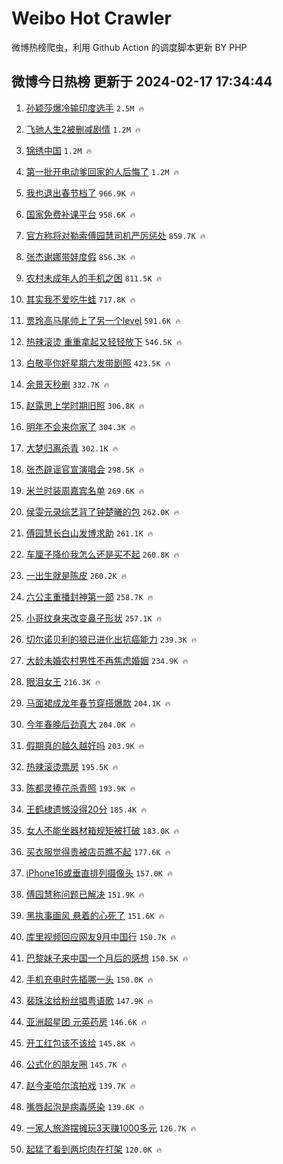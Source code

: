 # Weibo Hot Crawler 



微博热榜爬虫，利用 Github Action 的调度脚本更新 BY PHP 


## 微博今日热榜 更新于 2024-02-17 17:34:44 
1. [孙颖莎爆冷输印度选手](https://s.weibo.com/weibo?q=%23%E5%AD%99%E9%A2%96%E8%8E%8E%E7%88%86%E5%86%B7%E8%BE%93%E5%8D%B0%E5%BA%A6%E9%80%89%E6%89%8B%23&t=31&band_rank=1&Refer=top) `2.5M 🔥` 

1. [飞驰人生2被删减剧情](https://s.weibo.com/weibo?q=%23%E9%A3%9E%E9%A9%B0%E4%BA%BA%E7%94%9F2%E8%A2%AB%E5%88%A0%E5%87%8F%E5%89%A7%E6%83%85%23&t=31&band_rank=2&Refer=top) `1.2M 🔥` 

1. [锦绣中国](https://s.weibo.com/weibo?q=%23%E9%94%A6%E7%BB%A3%E4%B8%AD%E5%9B%BD%23&t=31&band_rank=3&Refer=top) `1.2M 🔥` 

1. [第一批开电动爹回家的人后悔了](https://s.weibo.com/weibo?q=%23%E7%AC%AC%E4%B8%80%E6%89%B9%E5%BC%80%E7%94%B5%E5%8A%A8%E7%88%B9%E5%9B%9E%E5%AE%B6%E7%9A%84%E4%BA%BA%E5%90%8E%E6%82%94%E4%BA%86%23&t=31&band_rank=4&Refer=top) `1.2M 🔥` 

1. [我也退出春节档了](https://s.weibo.com/weibo?q=%E6%88%91%E4%B9%9F%E9%80%80%E5%87%BA%E6%98%A5%E8%8A%82%E6%A1%A3%E4%BA%86&t=31&band_rank=5&Refer=top) `966.9K 🔥` 

1. [国家免费补课平台](https://s.weibo.com/weibo?q=%E5%9B%BD%E5%AE%B6%E5%85%8D%E8%B4%B9%E8%A1%A5%E8%AF%BE%E5%B9%B3%E5%8F%B0&t=31&band_rank=6&Refer=top) `958.6K 🔥` 

1. [官方称将对勒索傅园慧司机严厉惩处](https://s.weibo.com/weibo?q=%23%E5%AE%98%E6%96%B9%E7%A7%B0%E5%B0%86%E5%AF%B9%E5%8B%92%E7%B4%A2%E5%82%85%E5%9B%AD%E6%85%A7%E5%8F%B8%E6%9C%BA%E4%B8%A5%E5%8E%89%E6%83%A9%E5%A4%84%23&t=31&band_rank=7&Refer=top) `859.7K 🔥` 

1. [张杰谢娜带娃度假](https://s.weibo.com/weibo?q=%23%E5%BC%A0%E6%9D%B0%E8%B0%A2%E5%A8%9C%E5%B8%A6%E5%A8%83%E5%BA%A6%E5%81%87%23&t=31&band_rank=8&Refer=top) `856.3K 🔥` 

1. [农村未成年人的手机之困](https://s.weibo.com/weibo?q=%23%E5%86%9C%E6%9D%91%E6%9C%AA%E6%88%90%E5%B9%B4%E4%BA%BA%E7%9A%84%E6%89%8B%E6%9C%BA%E4%B9%8B%E5%9B%B0%23&t=31&band_rank=9&Refer=top) `811.5K 🔥` 

1. [其实我不爱吃牛蛙](https://s.weibo.com/weibo?q=%E5%85%B6%E5%AE%9E%E6%88%91%E4%B8%8D%E7%88%B1%E5%90%83%E7%89%9B%E8%9B%99&t=31&band_rank=10&Refer=top) `717.8K 🔥` 

1. [贾玲高马尾帅上了另一个level](https://s.weibo.com/weibo?q=%23%E8%B4%BE%E7%8E%B2%E9%AB%98%E9%A9%AC%E5%B0%BE%E5%B8%85%E4%B8%8A%E4%BA%86%E5%8F%A6%E4%B8%80%E4%B8%AAlevel%23&t=31&band_rank=11&Refer=top) `591.6K 🔥` 

1. [热辣滚烫 重重拿起又轻轻放下](https://s.weibo.com/weibo?q=%E7%83%AD%E8%BE%A3%E6%BB%9A%E7%83%AB%20%E9%87%8D%E9%87%8D%E6%8B%BF%E8%B5%B7%E5%8F%88%E8%BD%BB%E8%BD%BB%E6%94%BE%E4%B8%8B&t=31&band_rank=12&Refer=top) `546.5K 🔥` 

1. [白敬亭你好星期六发带剧照](https://s.weibo.com/weibo?q=%23%E7%99%BD%E6%95%AC%E4%BA%AD%E4%BD%A0%E5%A5%BD%E6%98%9F%E6%9C%9F%E5%85%AD%E5%8F%91%E5%B8%A6%E5%89%A7%E7%85%A7%23&t=31&band_rank=13&Refer=top) `423.5K 🔥` 

1. [余景天秒删](https://s.weibo.com/weibo?q=%23%E4%BD%99%E6%99%AF%E5%A4%A9%E7%A7%92%E5%88%A0%23&t=31&band_rank=14&Refer=top) `332.7K 🔥` 

1. [赵露思上学时期旧照](https://s.weibo.com/weibo?q=%23%E8%B5%B5%E9%9C%B2%E6%80%9D%E4%B8%8A%E5%AD%A6%E6%97%B6%E6%9C%9F%E6%97%A7%E7%85%A7%23&t=31&band_rank=15&Refer=top) `306.8K 🔥` 

1. [明年不会来你家了](https://s.weibo.com/weibo?q=%E6%98%8E%E5%B9%B4%E4%B8%8D%E4%BC%9A%E6%9D%A5%E4%BD%A0%E5%AE%B6%E4%BA%86&t=31&band_rank=16&Refer=top) `304.3K 🔥` 

1. [大梦归离杀青](https://s.weibo.com/weibo?q=%E5%A4%A7%E6%A2%A6%E5%BD%92%E7%A6%BB%E6%9D%80%E9%9D%92&t=31&band_rank=17&Refer=top) `302.1K 🔥` 

1. [张杰辟谣官宣演唱会](https://s.weibo.com/weibo?q=%23%E5%BC%A0%E6%9D%B0%E8%BE%9F%E8%B0%A3%E5%AE%98%E5%AE%A3%E6%BC%94%E5%94%B1%E4%BC%9A%23&t=31&band_rank=18&Refer=top) `298.5K 🔥` 

1. [米兰时装周嘉宾名单](https://s.weibo.com/weibo?q=%23%E7%B1%B3%E5%85%B0%E6%97%B6%E8%A3%85%E5%91%A8%E5%98%89%E5%AE%BE%E5%90%8D%E5%8D%95%23&t=31&band_rank=19&Refer=top) `269.6K 🔥` 

1. [侯雯元录综艺背了钟楚曦的包](https://s.weibo.com/weibo?q=%23%E4%BE%AF%E9%9B%AF%E5%85%83%E5%BD%95%E7%BB%BC%E8%89%BA%E8%83%8C%E4%BA%86%E9%92%9F%E6%A5%9A%E6%9B%A6%E7%9A%84%E5%8C%85%23&t=31&band_rank=20&Refer=top) `262.0K 🔥` 

1. [傅园慧长白山发博求助](https://s.weibo.com/weibo?q=%23%E5%82%85%E5%9B%AD%E6%85%A7%E9%95%BF%E7%99%BD%E5%B1%B1%E5%8F%91%E5%8D%9A%E6%B1%82%E5%8A%A9%23&t=31&band_rank=21&Refer=top) `261.1K 🔥` 

1. [车厘子降价我怎么还是买不起](https://s.weibo.com/weibo?q=%23%E8%BD%A6%E5%8E%98%E5%AD%90%E9%99%8D%E4%BB%B7%E6%88%91%E6%80%8E%E4%B9%88%E8%BF%98%E6%98%AF%E4%B9%B0%E4%B8%8D%E8%B5%B7%23&t=31&band_rank=22&Refer=top) `260.8K 🔥` 

1. [一出生就是陈皮](https://s.weibo.com/weibo?q=%E4%B8%80%E5%87%BA%E7%94%9F%E5%B0%B1%E6%98%AF%E9%99%88%E7%9A%AE&t=31&band_rank=23&Refer=top) `260.2K 🔥` 

1. [六公主重播封神第一部](https://s.weibo.com/weibo?q=%23%E5%85%AD%E5%85%AC%E4%B8%BB%E9%87%8D%E6%92%AD%E5%B0%81%E7%A5%9E%E7%AC%AC%E4%B8%80%E9%83%A8%23&t=31&band_rank=24&Refer=top) `258.7K 🔥` 

1. [小哥纹身来改变鼻子形状](https://s.weibo.com/weibo?q=%E5%B0%8F%E5%93%A5%E7%BA%B9%E8%BA%AB%E6%9D%A5%E6%94%B9%E5%8F%98%E9%BC%BB%E5%AD%90%E5%BD%A2%E7%8A%B6&t=31&band_rank=25&Refer=top) `257.1K 🔥` 

1. [切尔诺贝利的狼已进化出抗癌能力](https://s.weibo.com/weibo?q=%23%E5%88%87%E5%B0%94%E8%AF%BA%E8%B4%9D%E5%88%A9%E7%9A%84%E7%8B%BC%E5%B7%B2%E8%BF%9B%E5%8C%96%E5%87%BA%E6%8A%97%E7%99%8C%E8%83%BD%E5%8A%9B%23&t=31&band_rank=26&Refer=top) `239.3K 🔥` 

1. [大龄未婚农村男性不再焦虑婚姻](https://s.weibo.com/weibo?q=%23%E5%A4%A7%E9%BE%84%E6%9C%AA%E5%A9%9A%E5%86%9C%E6%9D%91%E7%94%B7%E6%80%A7%E4%B8%8D%E5%86%8D%E7%84%A6%E8%99%91%E5%A9%9A%E5%A7%BB%23&t=31&band_rank=27&Refer=top) `234.9K 🔥` 

1. [眼泪女王](https://s.weibo.com/weibo?q=%E7%9C%BC%E6%B3%AA%E5%A5%B3%E7%8E%8B&t=31&band_rank=28&Refer=top) `216.3K 🔥` 

1. [马面裙成龙年春节穿搭爆款](https://s.weibo.com/weibo?q=%23%E9%A9%AC%E9%9D%A2%E8%A3%99%E6%88%90%E9%BE%99%E5%B9%B4%E6%98%A5%E8%8A%82%E7%A9%BF%E6%90%AD%E7%88%86%E6%AC%BE%23&t=31&band_rank=29&Refer=top) `204.1K 🔥` 

1. [今年春晚后劲真大](https://s.weibo.com/weibo?q=%23%E4%BB%8A%E5%B9%B4%E6%98%A5%E6%99%9A%E5%90%8E%E5%8A%B2%E7%9C%9F%E5%A4%A7%23&t=31&band_rank=30&Refer=top) `204.0K 🔥` 

1. [假期真的越久越好吗](https://s.weibo.com/weibo?q=%23%E5%81%87%E6%9C%9F%E7%9C%9F%E7%9A%84%E8%B6%8A%E4%B9%85%E8%B6%8A%E5%A5%BD%E5%90%97%23&t=31&band_rank=31&Refer=top) `203.9K 🔥` 

1. [热辣滚烫票房](https://s.weibo.com/weibo?q=%E7%83%AD%E8%BE%A3%E6%BB%9A%E7%83%AB%E7%A5%A8%E6%88%BF&t=31&band_rank=32&Refer=top) `195.5K 🔥` 

1. [陈都灵捧花杀青照](https://s.weibo.com/weibo?q=%23%E9%99%88%E9%83%BD%E7%81%B5%E6%8D%A7%E8%8A%B1%E6%9D%80%E9%9D%92%E7%85%A7%23&t=31&band_rank=33&Refer=top) `193.9K 🔥` 

1. [王鹤棣遗憾没得20分](https://s.weibo.com/weibo?q=%23%E7%8E%8B%E9%B9%A4%E6%A3%A3%E9%81%97%E6%86%BE%E6%B2%A1%E5%BE%9720%E5%88%86%23&t=31&band_rank=34&Refer=top) `185.4K 🔥` 

1. [女人不能坐器材箱规矩被打破](https://s.weibo.com/weibo?q=%E5%A5%B3%E4%BA%BA%E4%B8%8D%E8%83%BD%E5%9D%90%E5%99%A8%E6%9D%90%E7%AE%B1%E8%A7%84%E7%9F%A9%E8%A2%AB%E6%89%93%E7%A0%B4&t=31&band_rank=35&Refer=top) `183.0K 🔥` 

1. [买衣服觉得贵被店员瞧不起](https://s.weibo.com/weibo?q=%E4%B9%B0%E8%A1%A3%E6%9C%8D%E8%A7%89%E5%BE%97%E8%B4%B5%E8%A2%AB%E5%BA%97%E5%91%98%E7%9E%A7%E4%B8%8D%E8%B5%B7&t=31&band_rank=36&Refer=top) `177.6K 🔥` 

1. [iPhone16或垂直排列摄像头](https://s.weibo.com/weibo?q=%23iPhone16%E6%88%96%E5%9E%82%E7%9B%B4%E6%8E%92%E5%88%97%E6%91%84%E5%83%8F%E5%A4%B4%23&t=31&band_rank=37&Refer=top) `157.0K 🔥` 

1. [傅园慧称问题已解决](https://s.weibo.com/weibo?q=%23%E5%82%85%E5%9B%AD%E6%85%A7%E7%A7%B0%E9%97%AE%E9%A2%98%E5%B7%B2%E8%A7%A3%E5%86%B3%23&t=31&band_rank=38&Refer=top) `151.9K 🔥` 

1. [黑执事画风 悬着的心死了](https://s.weibo.com/weibo?q=%E9%BB%91%E6%89%A7%E4%BA%8B%E7%94%BB%E9%A3%8E%20%E6%82%AC%E7%9D%80%E7%9A%84%E5%BF%83%E6%AD%BB%E4%BA%86&t=31&band_rank=39&Refer=top) `151.6K 🔥` 

1. [库里视频回应网友9月中国行](https://s.weibo.com/weibo?q=%23%E5%BA%93%E9%87%8C%E8%A7%86%E9%A2%91%E5%9B%9E%E5%BA%94%E7%BD%91%E5%8F%8B9%E6%9C%88%E4%B8%AD%E5%9B%BD%E8%A1%8C%23&t=31&band_rank=40&Refer=top) `150.7K 🔥` 

1. [巴黎妹子来中国一个月后的感想](https://s.weibo.com/weibo?q=%E5%B7%B4%E9%BB%8E%E5%A6%B9%E5%AD%90%E6%9D%A5%E4%B8%AD%E5%9B%BD%E4%B8%80%E4%B8%AA%E6%9C%88%E5%90%8E%E7%9A%84%E6%84%9F%E6%83%B3&t=31&band_rank=41&Refer=top) `150.5K 🔥` 

1. [手机充电时先插哪一头](https://s.weibo.com/weibo?q=%23%E6%89%8B%E6%9C%BA%E5%85%85%E7%94%B5%E6%97%B6%E5%85%88%E6%8F%92%E5%93%AA%E4%B8%80%E5%A4%B4%23&t=31&band_rank=42&Refer=top) `150.0K 🔥` 

1. [裴珠泫给粉丝唱粤语歌](https://s.weibo.com/weibo?q=%23%E8%A3%B4%E7%8F%A0%E6%B3%AB%E7%BB%99%E7%B2%89%E4%B8%9D%E5%94%B1%E7%B2%A4%E8%AF%AD%E6%AD%8C%23&t=31&band_rank=43&Refer=top) `147.9K 🔥` 

1. [亚洲超星团 元英药房](https://s.weibo.com/weibo?q=%E4%BA%9A%E6%B4%B2%E8%B6%85%E6%98%9F%E5%9B%A2%20%E5%85%83%E8%8B%B1%E8%8D%AF%E6%88%BF&t=31&band_rank=44&Refer=top) `146.6K 🔥` 

1. [开工红包该不该给](https://s.weibo.com/weibo?q=%23%E5%BC%80%E5%B7%A5%E7%BA%A2%E5%8C%85%E8%AF%A5%E4%B8%8D%E8%AF%A5%E7%BB%99%23&t=31&band_rank=45&Refer=top) `145.8K 🔥` 

1. [公式化的朋友圈](https://s.weibo.com/weibo?q=%E5%85%AC%E5%BC%8F%E5%8C%96%E7%9A%84%E6%9C%8B%E5%8F%8B%E5%9C%88&t=31&band_rank=46&Refer=top) `145.7K 🔥` 

1. [赵今麦哈尔滨拍戏](https://s.weibo.com/weibo?q=%E8%B5%B5%E4%BB%8A%E9%BA%A6%E5%93%88%E5%B0%94%E6%BB%A8%E6%8B%8D%E6%88%8F&t=31&band_rank=47&Refer=top) `139.7K 🔥` 

1. [嘴唇起泡是病毒感染](https://s.weibo.com/weibo?q=%E5%98%B4%E5%94%87%E8%B5%B7%E6%B3%A1%E6%98%AF%E7%97%85%E6%AF%92%E6%84%9F%E6%9F%93&t=31&band_rank=48&Refer=top) `139.6K 🔥` 

1. [一家人旅游摆摊玩3天赚1000多元](https://s.weibo.com/weibo?q=%23%E4%B8%80%E5%AE%B6%E4%BA%BA%E6%97%85%E6%B8%B8%E6%91%86%E6%91%8A%E7%8E%A93%E5%A4%A9%E8%B5%9A1000%E5%A4%9A%E5%85%83%23&t=31&band_rank=49&Refer=top) `126.7K 🔥` 

1. [起猛了看到两坨肉在打架](https://s.weibo.com/weibo?q=%E8%B5%B7%E7%8C%9B%E4%BA%86%E7%9C%8B%E5%88%B0%E4%B8%A4%E5%9D%A8%E8%82%89%E5%9C%A8%E6%89%93%E6%9E%B6&t=31&band_rank=50&Refer=top) `120.0K 🔥` 

